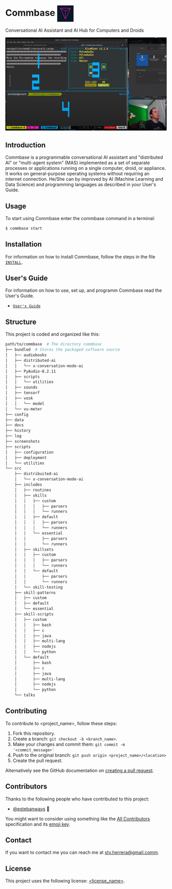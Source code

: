 # Commbase <img align="center" alt="Visual Studio Code" width="10%" src="commbase.png" />

Conversational AI Assistant and AI Hub for Computers and Droids


<img alt="Neovim" src="./screenshots/commbase.png?raw=true" width="550" height="291" />

<!--
**mydroidandi/commbase** is a ✨ _special_ ✨ repository because its `README.md` (this file) appears on your GitHub profile.

Here are some ideas to get you started:

- 🔭 I’m currently working on ...
- 🌱 I’m currently learning ...
- 👯 I’m looking to collaborate on ...
- 🤔 I’m looking for help with ...
- 💬 Ask me about ...
- 📫 How to reach me: ...
- 😄 Pronouns: ...
- ⚡ Fun fact: ...
-->

## Introduction

Commbase is a programmable conversational AI assistant and "distributed AI" or "multi-agent system" (MAS) implemented as a set of separate processes or applications running on a single computer, droid, or appliance. It works on general-purpose operating systems without requiring an internet connection. He/She can by improved by AI (Machine Learning and Data Science) and programming languages as described in your User's Guide.

## Usage

To start using Commbase enter the commbase command in a terminal:

```sh
$ commbase start
```

## Installation

For information on how to install Commbase, follow the steps in the file [`INSTALL`](./INSTALL).

## User's Guide

For information on how to use, set up, and programm Commbase read the User's Guide.

* [`User's Guide`](/docs) 

## Structure

This project is coded and organized like this:

```sh
path/to/commbase  # The directory commbase
├── bundled  # Stores the packaged software source
│   ├── audiobooks
│   ├── distributed-ai
│   │   └── x-conversation-mode-ai
│   ├── PyAudio-0.2.11
│   ├── scripts
│   │   └── utilities
│   ├── sounds
│   ├── tensorf
│   ├── vosk
│   │   └── model
│   └── vu-meter
├── config
├── data
├── docs
├── history
├── log
├── screenshots
├── scripts
│   ├── configuration
│   ├── deployment
│   └── utilities
└── src
    ├── distribuited-ai
    │   └── x-conversation-mode-ai
    ├── includes
    │   ├── routines
    │   ├── skills
    │   │   ├── custom
    │   │   │   ├── parsers
    │   │   │   └── runners
    │   │   ├── default
    │   │   │   ├── parsers
    │   │   │   └── runners
    │   │   └── essential
    │   │       ├── parsers
    │   │       └── runners
    │   ├── skillsets
    │   │   ├── custom
    │   │   │   ├── parsers
    │   │   │   └── runners
    │   │   └── default
    │   │       ├── parsers
    │   │       └── runners
    │   └── skill-testing
    ├── skill-patterns
    │   ├── custom
    │   ├── default
    │   └── essential
    ├── skill-scripts
    │   ├── custom
    │   │   ├── bash
    │   │   ├── c
    │   │   ├── java
    │   │   ├── multi-lang
    │   │   ├── nodejs
    │   │   └── python
    │   └── default
    │       ├── bash
    │       ├── c
    │       ├── java
    │       ├── multi-lang
    │       ├── nodejs
    │       └── python
    └── talks
```

## Contributing

To contribute to <project_name>, follow these steps:

1. Fork this repository.
2. Create a branch: `git checkout -b <branch_name>`.
3. Make your changes and commit them: `git commit -m '<commit_message>'`
4. Push to the original branch: `git push origin <project_name>/<location>`
5. Create the pull request.

Alternatively see the GitHub documentation on [creating a pull request](https://help.github.com/en/github/collaborating-with-issues-and-pull-requests/creating-a-pull-request).

## Contributors

Thanks to the following people who have contributed to this project:

* [@estebanways](https://github.com/estebanways) 📖

You might want to consider using something like the [All Contributors](https://github.com/all-contributors/all-contributors) specification and its [emoji key](https://allcontributors.org/docs/en/emoji-key).

## Contact

If you want to contact me you can reach me at <stv.herrera@gmail.comm>.

## License

This project uses the following license: [<license_name>](<link>).


